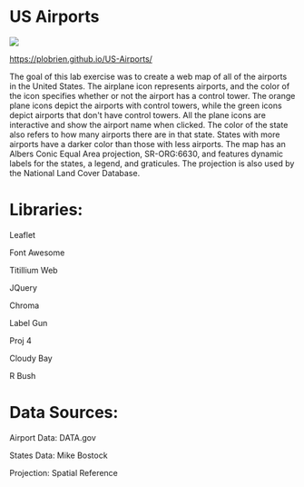 # US Airports

![](OSU.jpg)

https://plobrien.github.io/US-Airports/


The goal of this lab exercise was to create a web map of all of the airports in the United States. The airplane icon represents airports, and the color of the icon specifies whether or not the airport has a control tower. The orange plane icons depict the airports with control towers, while the green icons depict airports that don't have control towers. All the plane icons are interactive and show the airport name when clicked. The color of the state also refers to how many airports there are in that state. States with more airports have a darker color than those with less airports. The map has an Albers Conic Equal Area projection, SR-ORG:6630, and features dynamic labels for the states, a legend, and graticules. The projection is also used by the National Land Cover Database.

# Libraries:

Leaflet

Font Awesome

Titillium Web

JQuery

Chroma

Label Gun

Proj 4

Cloudy Bay

R Bush

# Data Sources:

Airport Data: DATA.gov

States Data: Mike Bostock

Projection: Spatial Reference
